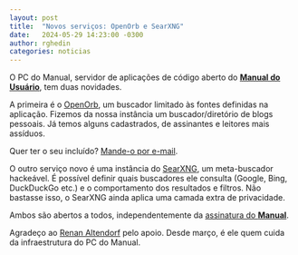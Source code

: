 ```yaml
---
layout: post
title:  "Novos serviços: OpenOrb e SearXNG"
date:   2024-05-29 14:23:00 -0300
author: rghedin
categories: noticias
---
```

O PC do Manual, servidor de aplicações de código aberto do [**Manual do Usuário**](https://manualdousuario.net/), tem duas novidades.

A primeira é o [OpenOrb](https://openorb.pcdomanual.com), um buscador limitado às fontes definidas na aplicação. Fizemos da nossa instância um buscador/diretório de blogs pessoais. Já temos alguns cadastrados, de assinantes e leitores mais assíduos. 

Quer ter o seu incluído? [Mande-o por e-mail](mailto:ghedin@manualdousuario.net).

O outro serviço novo é uma instância do [SearXNG](https://busca.pcdomanual.com), um meta-buscador hackeável. É possível definir quais buscadores ele consulta (Google, Bing, DuckDuckGo etc.) e o comportamento dos resultados e filtros. Não bastasse isso, o SearXNG ainda aplica uma camada extra de privacidade.

Ambos são abertos a todos, independentemente da [assinatura do **Manual**](https://manualdousuario.net/apoie/).

Agradeço ao [Renan Altendorf](https://altendorfme.com) pelo apoio. Desde março, é ele quem cuida da infraestrutura do PC do Manual.
